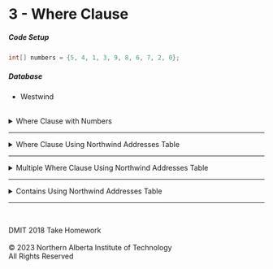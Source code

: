 
# 3 - Where Clause

##### Code Setup
  ```cs
  int[] numbers = {5, 4, 1, 3, 9, 8, 6, 7, 2, 0};
  ```
  
  ##### Database
  * Westwind</br></br>

<details>
<summary>Where Clause with Numbers</summary>

**Given a list of numbers, find all numbers that are less then 6, order from smallest to largest using Query Syntax** </br>
<details>
<summary>Solution</summary>

  ```cs
(from x in numbers
 orderby x
 select x
 ).Dump();
  ```
</details>
</br>

**Given a list of numbers, find all numbers that are less then 6, order from smallest to largest using Method Syntax** </br>
<details>
<summary>Solution</summary>

```cs
numbers
.OrderBy(x => x)
.Where(x => x < 6)
.Select(x => x)
.Dump();
  ```
</details>

### Output
![](Images/3a%20-%20Where%20Clause%20Using%20Numbers.png)


---
</br>

**Given a list of numbers, find all numbers that are divisible by 2, order from largest to smallest using Query Syntax** </br>
<details>
<summary>Solution</summary>

  ```cs
(from x in numbers
 orderby x descending
 where x % 2 == 0
 select x).Dump();
  ```
</details>
</br>

**Given a list of numbers, find all numbers that are divisible by 2, order from largest to smallest using  Method Syntax** </br>
<details>
<summary>Solution</summary>

```cs
numbers
.OrderByDescending(x => x)
.Where(x => x % 2 == 0)
.Select(x => x)
.Dump();
  ```
</details>

### Output
![](Images/3b%20-%20Where%20Clause%20Using%20Numbers%20Div%202.png)
</details>

---

<details>
<summary>Where Clause Using Northwind Addresses Table</summary>

**Given a list of Addresses, find all address where country is "Canada" order by cities using Query Syntax** </br>
<details>
<summary>Solution</summary>

  ```cs
(from x in Addresses
 where x.Country == "Canada"
 orderby x.City
 select x
 ).Dump();
  ```
</details>
</br>

**Given a list of Addresses, find all address where country is "Canada" order by cities using Method Syntax** </br>
<details>
<summary>Solution</summary>

  ```cs
Addresses
.Where(x => x.Country == "Canada")
.OrderBy(x => x.City)
.Select(x => x)
.Dump();
  ```
</details>

### Output
![](Images/3b%20-%20Where%20Clause%20Using%20Table.png)
</details>

---

<details>
<summary>Multiple Where Clause Using Northwind Addresses Table</summary>

**Given a list of Addresses, find all address where country is "Canada" and city is "Vancouver" using Query Syntax** </br>
<details>
<summary>Solution</summary>

  ```cs
(from x in Addresses
 where x.Country == "Canada"  && x.City == "Vancouver"
 select x
 ).Dump();
  ```
</details>
</br>

**Given a list of Addresses, find all address where country is "Canada" and city is "Vancouver" using Method Syntax** </br>
<details>
<summary>Solution</summary>

  ```cs
Addresses
.Where(x => x.Country == "Canada" && x.City == "Vancouver")
.OrderBy(x => x.City)
.Select(x => x)
.Dump();
```
</details>

### Output
![](Images/3c%20-%20Where%20Clause%20Using%20Table.png)
</details>

---

<details>
<summary>Contains Using Northwind Addresses Table</summary>

**Given a list of Addresses, find all addresses where address contains "Rd." order by country and then by city using Query Syntax** </br>
<details>
<summary>Solution</summary>

  ```cs
(from x in Addresses
 where x.Address.Contains("Rd.")
 orderby x.Country, x.City
  select x
 ).Dump();
 ```
</details>
</br>

**Given a list of Addresses, find all addresses where address contains "Rd." order by country and then by city using Method Syntax** </br>
<details>
<summary>Solution</summary>

  ```cs
Addresses
.Where(x => x.Address.Contains("Rd."))
.OrderBy(x => x.Country)
.ThenBy(x => x.City)
.Select(x => x)
.Dump();
```
</details>

### Output
![](Images/3d%20-%20Contains%20Using%20Table.png)
</details>

---
</br>

DMIT 2018 Take Homework<br><br>
© 2023 Northern Alberta Institute of Technology <br>
All Rights Reserved